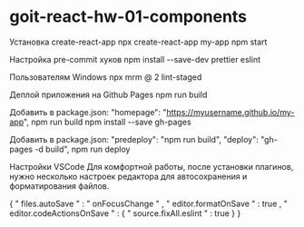 # goit-react-hw-01-components
 Установка create-react-app
npx create-react-app my-app
npm start

 Настройка pre-commit хуков 
npm install --save-dev prettier eslint

 Пользователям Windows 
npx mrm @ 2 lint-staged

 Деплой приложения на Github Pages 
npm run build

 Добавить в package.json:
"homepage": "https://myusername.github.io/my-app", 
npm run build
npm install --save gh-pages

 Добавить в package.json:
"predeploy": "npm run build",
"deploy": "gh-pages -d build",
npm run deploy

 Настройки VSCode
Для комфортной работы, после установки плагинов, 
нужно несколько настроек редактора для автосохранения и форматирования файлов.

{
   " files.autoSave " : " onFocusChange " ,
   " editor.formatOnSave " : true ,
   " editor.codeActionsOnSave " : {
     " source.fixAll.eslint " : true
  }
}